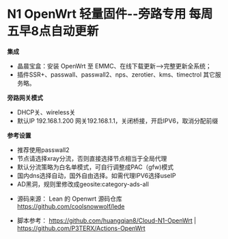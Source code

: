 # N1 OpenWrt 轻量固件--旁路专用 每周五早8点自动更新

**集成**
- 晶晨宝盒：安装 OpenWrt 至 EMMC、在线下载更新——>完整更新全系统；
- 插件SSR+、passwall、passwall2、nps、zerotier、kms、timectrol 其它服务略。


**旁路网关模式**
- DHCP关、wireless关
- 默认IP 192.168.1.200 网关192.168.1.1，关闭桥接，开启IPV6，取消分配前缀

**参考设置**
- 推荐使用passwall2
- 节点请选择xray分流，否则直接选择节点相当于全局代理
- 默认分流策略为白名单模式，可自行调整成PAC（gfw)模式
- 国内dns选择自动，国外自由选择。如需代理IPV6选择useIP
- AD黑洞，规则里修改成geosite:category-ads-all
* 源码来源： Lean 的 Openwrt 源码仓库 https://github.com/coolsnowwolf/lede
- 脚本参考： https://github.com/huangqian8/Cloud-N1-OpenWrt | https://github.com/P3TERX/Actions-OpenWrt
